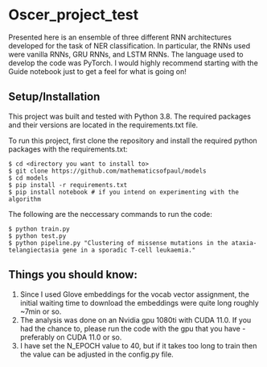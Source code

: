 # Oscer_project_test
Presented here is an ensemble of three different RNN architectures developed for the task of NER classification. In particular, the RNNs used were vanilla RNNs, GRU RNNs, and LSTM RNNs. The language used to develop the code was PyTorch. I would highly recommend starting with the Guide notebook just to get a feel for what is going on! 

## Setup/Installation

This project was built and tested with Python 3.8. The required packages and their versions are located in the requirements.txt file. 

To run this project, first clone the repository and install the required python packages with the requirements.txt:

```
$ cd <directory you want to install to>
$ git clone https://github.com/mathematicsofpaul/models
$ cd models
$ pip install -r requirements.txt 
$ pip install notebook # if you intend on experimenting with the algorithm 
```

The following are the neccessary commands to run the code: 

```
$ python train.py 
$ python test.py
$ python pipeline.py "Clustering of missense mutations in the ataxia-telangiectasia gene in a sporadic T-cell leukaemia." 

```
## Things you should know: 

1. Since I used Glove embeddings for the vocab vector assignment, the initial waiting time to download the embeddings were quite long roughly ~7min or so. 
2. The analysis was done on an Nvidia gpu 1080ti with CUDA 11.0. If you had the chance to, please run the code with the gpu that you have - preferably on CUDA 11.0 or so.
3. I have set the N_EPOCH value to 40, but if it takes too long to train then the value can be adjusted in the config.py file.    


